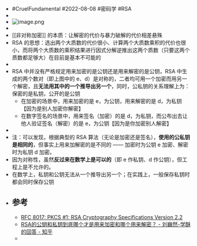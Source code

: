 - #CruelFundamental #2022-08-08 #密码学 #RSA
-
- ![image.png](../assets/image_1659938674558_0.png)
-
- [[非对称加密]] 的本质：让解密的代价与暴力破解的代价相差悬殊
- RSA 的思想：选出两个大质数的代价很小、计算两个大质数乘积的代价也很小，而将两个大质数的乘积结果进行因式分解逆推出这两个质数（只要这两个质数都足够大）在目前是基本不可能的
-
- RSA 中并没有严格规定用来加密的是公钥还是用来解密的是公钥，RSA 中生成的两个数对（即上图中的 e、d）是对称的，二者均可用一个加密而用另一个解密，且**无法用其中的一个推导出另一个**，同时，公私钥的关系理解上为：保密的是私钥，公开的是公钥
	- 在加密的场景中，用来加密的是 e，为公钥，用来解密的是 d，为私钥【因为是别人加密你解密】
	- 在数字签名的场景中，用来签名（加密）的是 d，为私钥，而公布出去让他人验证签名（解密）的是 e，为公钥【因为是你加密别人解密】
-
- 注：可以发现，根据典型的 RSA 算法（无论是加密还是签名），**使用的公私钥是相同的**，但事实上用来加解密的是不同的 —— 加密时为公钥 e 加密、解密时为私钥 d 加密。
- 因为对称性，虽然**反过来在数学上是可以的**（即 e 作私钥、d 作公钥），但工程上是不允许的。
- 在数学上，私钥和公钥无法从一个推导出另一个；在实践上，一般保存私钥时都会同时保存公钥
- ## 参考
	- [RFC 8017: PKCS #1: RSA Cryptography Specifications Version 2.2](https://www.rfc-editor.org/rfc/rfc8017.html)
	- [RSA的公钥和私钥到底哪个才是用来加密和哪个用来解密？ - 刘巍然-学酥的回答 - 知乎](https://www.zhihu.com/question/25912483/answer/31653639)
	-
